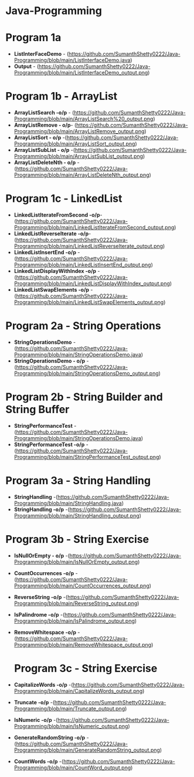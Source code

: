 # Java-Programming

# Program 1a
- **ListInterFaceDemo** - (https://github.com/SumanthShetty0222/Java-Programming/blob/main/ListInterfaceDemo.java)
- **Output** - (https://github.com/SumanthShetty0222/Java-Programming/blob/main/ListInterfaceDemo_output.png)

# Program 1b - ArrayList
- **ArrayListSearch -o/p** - (https://github.com/SumanthShetty0222/Java-Programming/blob/main/ArrayListSearch%20_output.png)
- **ArrayListRemove - o/p**- (https://github.com/SumanthShetty0222/Java-Programming/blob/main/ArrayListRemove_output.png)
- **ArrayListSort - o/p** -(https://github.com/SumanthShetty0222/Java-Programming/blob/main/ArrayListSort_output.png)
- **ArrayListSubList - o/p** -(https://github.com/SumanthShetty0222/Java-Programming/blob/main/ArrayListSubList_output.png)
- **ArrayListDeleteNth - o/p** - (https://github.com/SumanthShetty0222/Java-Programming/blob/main/ArrayListDeleteNth_output.png)

# Program 1c - LinkedList
- **LinkedListIterateFromSecond -o/p**-(https://github.com/SumanthShetty0222/Java-Programming/blob/main/LinkedListIterateFromSecond_output.png)
- **LinkedListReverseIterate -o/p**-(https://github.com/SumanthShetty0222/Java-Programming/blob/main/LinkedListReverseIterate_output.png)
- **LinkedListInsertEnd -o/p** - (https://github.com/SumanthShetty0222/Java-Programming/blob/main/LinkedListInsertEnd_output.png)
- **LinkedListDisplayWithIndex -o/p** - (https://github.com/SumanthShetty0222/Java-Programming/blob/main/LinkedListDisplayWithIndex_output.png)
- **LinkedListSwapElements -o/p** - (https://github.com/SumanthShetty0222/Java-Programming/blob/main/LinkedListSwapElements_output.png)

# Program 2a - String Operations
- **StringOperationsDemo** - (https://github.com/SumanthShetty0222/Java-Programming/blob/main/StringOperationsDemo.java)
- **StringOperationsDemo - o/p** - (https://github.com/SumanthShetty0222/Java-Programming/blob/main/StringOperationsDemo_output.png)

# Program 2b - String Builder and String Buffer
- **StringPerformanceTest** - (https://github.com/SumanthShetty0222/Java-Programming/blob/main/StringOperationsDemo.java)
- **StringPerformanceTest -o/p** - (https://github.com/SumanthShetty0222/Java-Programming/blob/main/StringPerformanceTest_output.png)

# Program 3a - String Handling
- **StringHandling** -(https://github.com/SumanthShetty0222/Java-Programming/blob/main/StringHandling.java)
- **StringHandling -o/p** -(https://github.com/SumanthShetty0222/Java-Programming/blob/main/StringHandling_output.png)
# Program 3b - String Exercise
- **IsNullOrEmpty - o/p** -(https://github.com/SumanthShetty0222/Java-Programming/blob/main/IsNullOrEmpty_output.png)
- **CountOccurrences -o/p** -(https://github.com/SumanthShetty0222/Java-Programming/blob/main/CountOccurrences_output.png)
- **ReverseString -o/p** -(https://github.com/SumanthShetty0222/Java-Programming/blob/main/ReverseString_output.png)
- **IsPalindrome -o/p** -(https://github.com/SumanthShetty0222/Java-Programming/blob/main/IsPalindrome_output.png)
- **RemoveWhitespace -o/p** -(https://github.com/SumanthShetty0222/Java-Programming/blob/main/RemoveWhitespace_output.png)

  # Program 3c - String Exercise
- **CapitalizeWords -o/p** -(https://github.com/SumanthShetty0222/Java-Programming/blob/main/CapitalizeWords_output.png)
- **Truncate -o/p** -(https://github.com/SumanthShetty0222/Java-Programming/blob/main/Truncate_output.png)
- **IsNumeric -o/p** -(https://github.com/SumanthShetty0222/Java-Programming/blob/main/IsNumeric_output.png)
- **GenerateRandomString -o/p** -(https://github.com/SumanthShetty0222/Java-Programming/blob/main/GenerateRandomString_output.png)
- **CountWords -o/p** -(https://github.com/SumanthShetty0222/Java-Programming/blob/main/CountWord_output.png)
